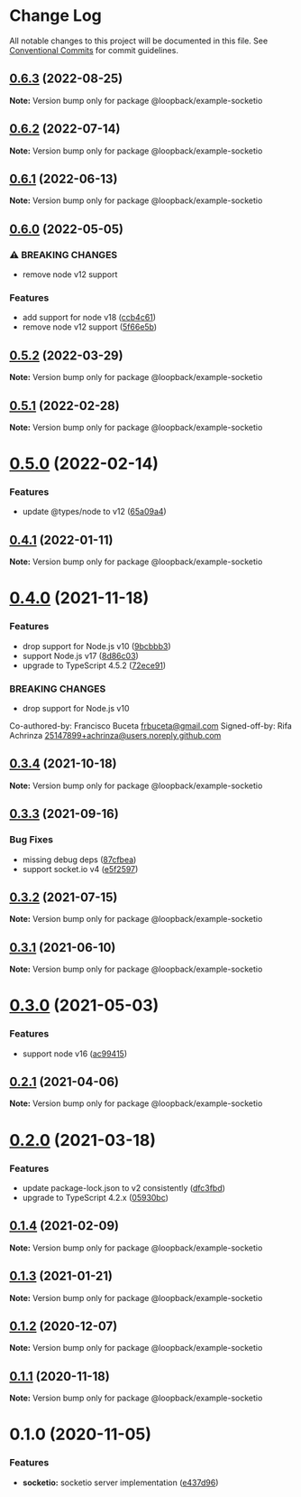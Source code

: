 # Change Log

All notable changes to this project will be documented in this file.
See [Conventional Commits](https://conventionalcommits.org) for commit guidelines.

## [0.6.3](https://github.com/loopbackio/loopback-next/compare/@loopback/example-socketio@0.6.2...@loopback/example-socketio@0.6.3) (2022-08-25)

**Note:** Version bump only for package @loopback/example-socketio





## [0.6.2](https://github.com/loopbackio/loopback-next/compare/@loopback/example-socketio@0.6.1...@loopback/example-socketio@0.6.2) (2022-07-14)

**Note:** Version bump only for package @loopback/example-socketio





## [0.6.1](https://github.com/loopbackio/loopback-next/compare/@loopback/example-socketio@0.6.0...@loopback/example-socketio@0.6.1) (2022-06-13)

**Note:** Version bump only for package @loopback/example-socketio





## [0.6.0](https://github.com/loopbackio/loopback-next/compare/@loopback/example-socketio@0.5.2...@loopback/example-socketio@0.6.0) (2022-05-05)


### ⚠ BREAKING CHANGES

* remove node v12 support

### Features

* add support for node v18 ([ccb4c61](https://github.com/loopbackio/loopback-next/commit/ccb4c61307d94ab7bb07a19c547dfc4fa7d388a8))
* remove node v12 support ([5f66e5b](https://github.com/loopbackio/loopback-next/commit/5f66e5bd288ba806b3aa6550fc29c5009de8b60d))



## [0.5.2](https://github.com/loopbackio/loopback-next/compare/@loopback/example-socketio@0.5.1...@loopback/example-socketio@0.5.2) (2022-03-29)

**Note:** Version bump only for package @loopback/example-socketio





## [0.5.1](https://github.com/loopbackio/loopback-next/compare/@loopback/example-socketio@0.5.0...@loopback/example-socketio@0.5.1) (2022-02-28)

**Note:** Version bump only for package @loopback/example-socketio





# [0.5.0](https://github.com/loopbackio/loopback-next/compare/@loopback/example-socketio@0.4.1...@loopback/example-socketio@0.5.0) (2022-02-14)


### Features

* update @types/node to v12 ([65a09a4](https://github.com/loopbackio/loopback-next/commit/65a09a406e4865f774f97b58af9e616733b8b255))





## [0.4.1](https://github.com/loopbackio/loopback-next/compare/@loopback/example-socketio@0.4.0...@loopback/example-socketio@0.4.1) (2022-01-11)

**Note:** Version bump only for package @loopback/example-socketio





# [0.4.0](https://github.com/loopbackio/loopback-next/compare/@loopback/example-socketio@0.3.4...@loopback/example-socketio@0.4.0) (2021-11-18)


### Features

* drop support for Node.js v10 ([9bcbbb3](https://github.com/loopbackio/loopback-next/commit/9bcbbb358ec3eabc3033d4e7e1c22b524a7069b3))
* support Node.js v17 ([8d86c03](https://github.com/loopbackio/loopback-next/commit/8d86c03cb7047e2b1f18d05870628ef5783e71b2))
* upgrade to TypeScript 4.5.2 ([72ece91](https://github.com/loopbackio/loopback-next/commit/72ece91289ecfdfd8747bb9888ad75db73e8ff4b))


### BREAKING CHANGES

* drop support for Node.js v10

Co-authored-by: Francisco Buceta <frbuceta@gmail.com>
Signed-off-by: Rifa Achrinza <25147899+achrinza@users.noreply.github.com>





## [0.3.4](https://github.com/loopbackio/loopback-next/compare/@loopback/example-socketio@0.3.3...@loopback/example-socketio@0.3.4) (2021-10-18)

**Note:** Version bump only for package @loopback/example-socketio





## [0.3.3](https://github.com/loopbackio/loopback-next/compare/@loopback/example-socketio@0.3.2...@loopback/example-socketio@0.3.3) (2021-09-16)


### Bug Fixes

* missing debug deps ([87cfbea](https://github.com/loopbackio/loopback-next/commit/87cfbea1d9457f72cdb621330a1afe8c05a4bcc4))
* support socket.io v4 ([e5f2597](https://github.com/loopbackio/loopback-next/commit/e5f25974d49117aaac493d18a145f140fbbe0c76))





## [0.3.2](https://github.com/loopbackio/loopback-next/compare/@loopback/example-socketio@0.3.1...@loopback/example-socketio@0.3.2) (2021-07-15)

**Note:** Version bump only for package @loopback/example-socketio





## [0.3.1](https://github.com/loopbackio/loopback-next/compare/@loopback/example-socketio@0.3.0...@loopback/example-socketio@0.3.1) (2021-06-10)

**Note:** Version bump only for package @loopback/example-socketio





# [0.3.0](https://github.com/loopbackio/loopback-next/compare/@loopback/example-socketio@0.2.1...@loopback/example-socketio@0.3.0) (2021-05-03)


### Features

* support node v16 ([ac99415](https://github.com/loopbackio/loopback-next/commit/ac994154543bde22b4482ba98813351656db1b55))





## [0.2.1](https://github.com/loopbackio/loopback-next/compare/@loopback/example-socketio@0.2.0...@loopback/example-socketio@0.2.1) (2021-04-06)

**Note:** Version bump only for package @loopback/example-socketio





# [0.2.0](https://github.com/loopbackio/loopback-next/compare/@loopback/example-socketio@0.1.4...@loopback/example-socketio@0.2.0) (2021-03-18)


### Features

* update package-lock.json to v2 consistently ([dfc3fbd](https://github.com/loopbackio/loopback-next/commit/dfc3fbdae0c9ca9f34c64154a471bef22d5ac6b7))
* upgrade to TypeScript 4.2.x ([05930bc](https://github.com/loopbackio/loopback-next/commit/05930bc0cece3909dd66f75ad91eeaa2d365a480))





## [0.1.4](https://github.com/loopbackio/loopback-next/compare/@loopback/example-socketio@0.1.3...@loopback/example-socketio@0.1.4) (2021-02-09)

**Note:** Version bump only for package @loopback/example-socketio





## [0.1.3](https://github.com/loopbackio/loopback-next/compare/@loopback/example-socketio@0.1.2...@loopback/example-socketio@0.1.3) (2021-01-21)

**Note:** Version bump only for package @loopback/example-socketio





## [0.1.2](https://github.com/loopbackio/loopback-next/compare/@loopback/example-socketio@0.1.1...@loopback/example-socketio@0.1.2) (2020-12-07)

**Note:** Version bump only for package @loopback/example-socketio





## [0.1.1](https://github.com/loopbackio/loopback-next/compare/@loopback/example-socketio@0.1.0...@loopback/example-socketio@0.1.1) (2020-11-18)

**Note:** Version bump only for package @loopback/example-socketio





# 0.1.0 (2020-11-05)


### Features

* **socketio:** socketio server implementation ([e437d96](https://github.com/loopbackio/loopback-next/commit/e437d96ff6c2031cf3a8f93ec881f2b8c32a559f))
